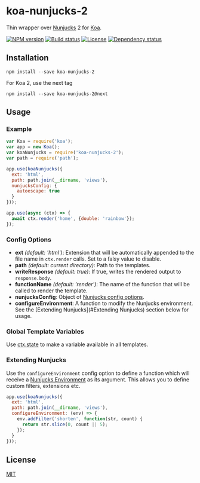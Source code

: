 # koa-nunjucks-2
Thin wrapper over [Nunjucks](https://mozilla.github.io/nunjucks/) 2 for [Koa](http://koajs.com/).

[![NPM version][npm-img]][npm-url]
[![Build status][travis-img]][travis-url]
[![License][license-img]][license-url]
[![Dependency status][david-img]][david-url]

## Installation
```
npm install --save koa-nunjucks-2
```
For Koa 2, use the next tag
```
npm install --save koa-nunjucks-2@next
```

## Usage
### Example
```js
var Koa = require('koa');
var app = new Koa();
var koaNunjucks = require('koa-nunjucks-2');
var path = require('path');

app.use(koaNunjucks({
  ext: 'html',
  path: path.join(__dirname, 'views'),
  nunjucksConfig: {
    autoescape: true
  }
}));

app.use(async (ctx) => {
  await ctx.render('home', {double: 'rainbow'});
});
```

### Config Options
* **ext** *(default: 'html')*: Extension that will be automatically appended to the file name in `ctx.render` calls. Set to a falsy value to disable.
* **path** *(default: current directory)*: Path to the templates.
* **writeResponse** *(default: true)*: If true, writes the rendered output to `response.body`.
* **functionName** *(default: 'render')*: The name of the function that will be called to render the template.
* **nunjucksConfig**: Object of [Nunjucks config options](https://mozilla.github.io/nunjucks/api.html#configure).
* **configureEnvironment**: A function to modify the Nunjucks environment. See the [Extending Nunjucks](#Extending Nunjucks) section below for usage.

### Global Template Variables
Use [ctx.state](https://github.com/koajs/koa/blob/master/docs/api/context.md#ctxstate) to make a variable available in all templates.

### Extending Nunjucks
Use the `configureEnvironment` config option to define a function which will receive a [Nunjucks Environment](https://mozilla.github.io/nunjucks/api.html#environment) as its argument. This allows you to define custom filters, extensions etc.

```js
app.use(koaNunjucks({
  ext: 'html',
  path: path.join(__dirname, 'views'),
  configureEnvironment: (env) => {
    env.addFilter('shorten', function(str, count) {
      return str.slice(0, count || 5);
    });
  }
}));

```

## License
  [MIT][license-url]


[npm-img]: https://img.shields.io/npm/v/koa-nunjucks-2.svg?style=flat-square
[npm-url]: https://npmjs.org/package/koa-nunjucks-2
[travis-img]: https://img.shields.io/travis/strawbrary/koa-nunjucks-2/master.svg?style=flat-square
[travis-url]: https://travis-ci.org/strawbrary/koa-nunjucks-2
[license-img]: https://img.shields.io/badge/license-MIT-green.svg?style=flat-square
[license-url]: LICENSE
[david-img]: https://img.shields.io/david/strawbrary/koa-nunjucks-2.svg?style=flat-square
[david-url]: https://david-dm.org/strawbrary/koa-nunjucks-2

